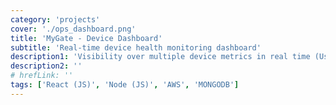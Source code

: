 ```yaml
---
category: 'projects'
cover: './ops_dashboard.png'
title: 'MyGate - Device Dashboard'
subtitle: 'Real-time device health monitoring dashboard'
description1: 'Visibility over multiple device metrics in real time (Using SSE), with custom health logic (society and device)'
description2: ''
# hrefLink: ''
tags: ['React (JS)', 'Node (JS)', 'AWS', 'MONGODB']
---
```

